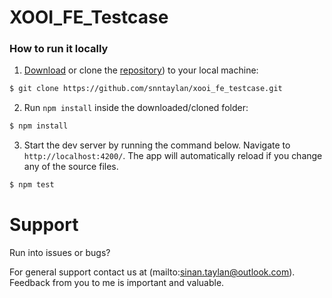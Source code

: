 # XOOI_FE_Testcase

### How to run it locally
1. [Download](https://github.com/snntaylan/xooi_fe_testcase/archive/refs/heads/main.zip) or clone the [repository](https://github.com/snntaylan/xooi_fe_testcase.git)) to your local machine:
```bash
$ git clone https://github.com/snntaylan/xooi_fe_testcase.git
```

2. Run `npm install` inside the downloaded/cloned folder:
```bash
$ npm install
```

3. Start the dev server by running the command below. Navigate to `http://localhost:4200/`. The app will automatically reload if you change any of the source files.
```bash
$ npm test
```

# Support
Run into issues or bugs?

For general support contact us at (mailto:sinan.taylan@outlook.com). Feedback from you to me is important and valuable.

